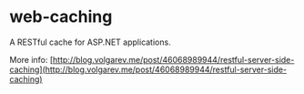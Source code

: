 web-caching
===========

A RESTful cache for ASP.NET applications.

More info: [http://blog.volgarev.me/post/46068989944/restful-server-side-caching](http://blog.volgarev.me/post/46068989944/restful-server-side-caching)
